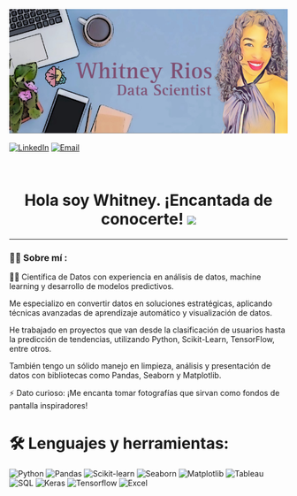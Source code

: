 
<div id="header" align="center">
  <img decoding="async" src="https://github.com/wh1tneyr/wh1tneyr/blob/main/EF6E0550-9C28-45DD-B579-DCED47445482.JPEG" width="800"/>
</div>


[![LinkedIn](https://img.shields.io/badge/LinkedIn-150458?style=for-the-badge&logo=linkedin&logoColor=white)](https://www.linkedin.com/in/whitney-rios-p/)
[![Email](https://img.shields.io/badge/Email-D14836?style=for-the-badge&logo=gmail&logoColor=white)](mailto:rioswhit@gmail.com) 

<div id="badges" align="center">
<img decoding="async" src="https://visitor-badge-reloaded.herokuapp.com/badge?page_id=wh1tneyr&color=00cf00" alt=""/>


<h1>
  Hola soy Whitney. ¡Encantada de conocerte!
  <img decoding="async" src="https://media.giphy.com/media/hvRJCLFzcasrR4ia7z/giphy.gif" width="30px"/>
</h1>




---
 <div id="header" align="left">

### :woman_technologist: Sobre mí :

<!--
-->


👩‍💻 Científica de Datos con experiencia en análisis de datos, machine learning y desarrollo de modelos predictivos. 

Me especializo en convertir datos en soluciones estratégicas, aplicando técnicas avanzadas de aprendizaje automático y visualización de datos.

He trabajado en proyectos que van desde la clasificación de usuarios hasta la predicción de tendencias, utilizando Python, Scikit-Learn, TensorFlow, entre otros. 

También tengo un sólido manejo en limpieza, análisis y presentación de datos con bibliotecas como Pandas, Seaborn y Matplotlib.



⚡ Dato curioso: ¡Me encanta tomar fotografías que sirvan como fondos de pantalla inspiradores!



# 🛠️ Lenguajes y herramientas:
<!--
-->



![Python](https://img.shields.io/badge/Python-blue?style=for-the-badge&logo=python&logoColor=white)
![Pandas](https://img.shields.io/badge/Pandas-150458?style=for-the-badge&logo=pandas&logoColor=white)
![Scikit-learn](https://img.shields.io/badge/Scikit--learn-F7931E?style=for-the-badge&logo=scikit-learn&logoColor=white)
![Seaborn](https://img.shields.io/badge/Seaborn-green?style=for-the-badge&logo=seaborn&logoColor=white)
![Matplotlib](https://img.shields.io/badge/Matplotlib-brown?style=for-the-badge&logo=matplotlib&logoColor=white)
![Tableau](https://img.shields.io/badge/Tableau-purple?style=for-the-badge&logo=tableau&logoColor=white)
![SQL](https://img.shields.io/badge/SQL-pink?style=for-the-badge&logo=sql&logoColor=white)
![Keras](https://img.shields.io/badge/Keras-camel?style=for-the-badge&logo=keras&logoColor=white)
![Tensorflow](https://img.shields.io/badge/TensorFlow-red?style=for-the-badge&logo=tensorflow&logoColor=white)
![Excel](https://img.shields.io/badge/Microsoft_Excel-yellow?style=for-the-badge&logo=excel&logoColor=white)


